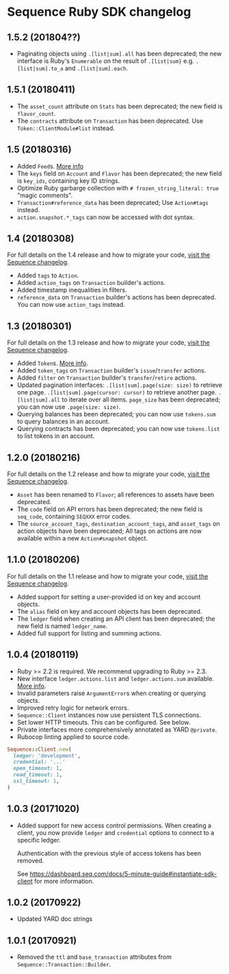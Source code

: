 # Sequence Ruby SDK changelog

## 1.5.2 (201804??)

* Paginating objects using `.[list|sum].all` has
  been deprecated; the new interface is Ruby's `Enumerable` on the result
  of `.[list|sum}` e.g. `.[list|sum].to_a` and `.[list|sum].each`.

## 1.5.1 (20180411)

* The `asset_count` attribute on `Stats` has been deprecated; the new field is
  `flavor_count`.
* The `contracts` attribute on `Transaction` has been deprecated. Use
  `Token::ClientModule#list` instead.

## 1.5 (20180316)

* Added `Feed`s. [More info](https://dashboard.seq.com/docs/feeds)
* The `keys` field on `Account` and `Flavor` has been deprecated; the new field
  is `key_ids`, containing key ID strings.
* Optimize Ruby garbarge collection with
  `# frozen_string_literal: true` "magic comments".
* `Transaction#reference_data` has been deprecated; Use `Action#tags` instead.
* `action.snapshot.*_tags` can now be accessed with dot syntax.

## 1.4 (20180308)

For full details on the 1.4 release and how to migrate your code,
[visit the Sequence changelog](https://dashboard.seq.com/docs/changelog#release-v1-4).

* Added `tags` to `Action`.
* Added `action_tags` on `Transaction` builder's actions.
* Added timestamp inequalities in filters.
* `reference_data` on `Transaction` builder's actions has been deprecated. You
  can now use `action_tags` instead.

## 1.3 (20180301)

For full details on the 1.3 release and how to migrate your code,
[visit the Sequence changelog](https://dashboard.seq.com/docs/changelog#release-v1-3).

* Added `Token`s. [More info](https://dashboard.seq.com/docs/tokens).
* Added `token_tags` on `Transaction` builder's `issue`/`transfer` actions.
* Added `filter` on `Transaction` builder's `transfer`/`retire` actions.
* Updated pagination interfaces:
  `.[list|sum].page(size: size)` to retrieve one page.
  `.[list|sum].page(cursor: cursor)` to retrieve another page.
  `.[list|sum].all` to iterate over all items.
  `page_size` has been deprecated; you can now use `.page(size: size)`.
* Querying balances has been deprecated; you can now use `tokens.sum` to
  query balances in an account.
* Querying contracts has been deprecated; you can now use `tokens.list` to
  list tokens in an account.

## 1.2.0 (20180216)

For full details on the 1.2 release and how to migrate your code,
[visit the Sequence changelog](https://dashboard.seq.com/docs/changelog#release-v1-2).

* `Asset` has been renamed to `Flavor`; all references to assets have been
  deprecated.
* The `code` field on API errors has been deprecated; the new field is
  `seq_code`, containing `SEQXXX` error codes.
* The `source_account_tags`, `destination_account_tags`, and `asset_tags` on
  action objects have been deprecated; All tags on actions are now available
  within a new `Action#snapshot` object.

## 1.1.0 (20180206)

For full details on the 1.1 release and how to migrate your code,
[visit the Sequence changelog](https://dashboard.seq.com/docs/changelog#release-v1-1).

* Added support for setting a user-provided id on key and account objects.
* The `alias` field on key and account objects has been deprecated.
* The `ledger` field when creating an API client has been deprecated; the new
  field is named `ledger_name`.
* Added full support for listing and summing actions.

## 1.0.4 (20180119)

* Ruby >= 2.2 is required. We recommend upgrading to Ruby >= 2.3.
* New interface `ledger.actions.list` and `ledger.actions.sum` available.
  [More info](https://dashboard.seq.com/docs/actions).
* Invalid parameters raise `ArgumentError`s when creating or querying objects.
* Improved retry logic for network errors.
* `Sequence::Client` instances now use persistent TLS connections.
* Set lower HTTP timeouts. This can be configured. See below.
* Private interfaces more comprehensively annotated as YARD `@private`.
* Rubocop linting applied to source code.

```ruby
Sequence::Client.new(
  ledger: 'development',
  credential: '...'
  open_timeout: 1,
  read_timeout: 1,
  ssl_timeout: 1,
)
```

## 1.0.3 (20171020)

* Added support for new access control permissions. When creating a client, you
  now provide `ledger` and `credential` options to connect to a
  specific ledger.

  Authentication with the previous style of access tokens has been removed.

  See https://dashboard.seq.com/docs/5-minute-guide#instantiate-sdk-client for
  more information.

## 1.0.2 (20170922)

* Updated YARD doc strings

## 1.0.1 (20170921)

* Removed the `ttl` and `base_transaction` attributes from `Sequence::Transaction::Builder`.
